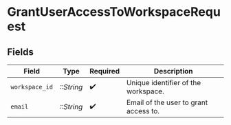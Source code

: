 # GrantUserAccessToWorkspaceRequest


## Fields

| Field                                 | Type                                  | Required                              | Description                           |
| ------------------------------------- | ------------------------------------- | ------------------------------------- | ------------------------------------- |
| `workspace_id`                        | *::String*                            | :heavy_check_mark:                    | Unique identifier of the workspace.   |
| `email`                               | *::String*                            | :heavy_check_mark:                    | Email of the user to grant access to. |